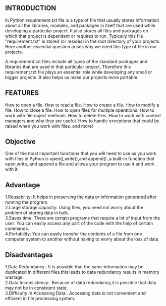 ## INTRODUCTION
In Python requirement.txt file is a type of file that usually stores information about all the libraries, modules, and packages in itself that are used while developing a particular project. It also stores all files and packages on which that project is dependent or requires to run. Typically this file "requirement.txt" is stored (or resides) in the root directory of your projects. Here another essential question arises why we need this type of file in our projects.  

A requirement.txt files include all types of the standard packages and libraries that are used in that particular project. Therefore this requirement.txt file plays an essential role while developing any small or bigger projects. It also helps us make our projects more portable.

## FEATURES
How to open a file.
How to read a file.
How to create a file.
How to modify a file.
How to close a file.
How to open files for multiple operations.
How to work with file object methods.
How to delete files.
How to work with context managers and why they are useful.
How to handle exceptions that could be raised when you work with files.
and more!

## Objective 

One of the most important functions that you will need to use as you work with files in Python is open(),write(),and append() ,a built-in function that open,write, and append a file and allows your program to use it and work with it.

## Advantage 

1.Reusability: It helps in preserving the data or information generated after running the program.   
2.Large storage capacity: Using files, you need not worry about the problem of storing data in bulk.   
3.Saves time: There are certain programs that require a lot of input from the user. You can easily access any part of the code with the help of certain commands.   
4.Portability: You can easily transfer the contents of a file from one computer system to another without having to worry about the loss of data.   

## Disadvantages

1.Data Redundancy:. It is possible that the same information may be duplicated in different files.this leads to data redundancy results in memory wastage.  
2.Data Inconsistency:. Because of data redundancy,it is possible that data may not be in consistent state.  
3.Difficulty in Accessing Data:. Accessing data is not convenient and efficient in file processing system.  
